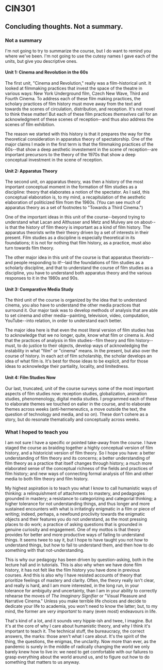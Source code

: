 # CIN301
## Concluding thoughts. Not a summary.

### Not a summary
I'm not going to try to summarize the course, but I do want to remind you where we've been. I'm not going to use the cutesy names I gave each of the units, but give you descriptive ones.

#### Unit 1: Cinema and Revolution in the 60s
The first unit, "Cinema and Revolution," really was a film-historical unit. It looked at filmmaking practices that invest the space of the theatre in various ways: New York Underground film, Czech New Wave, Third and Fourth Cinema. To address each of these film making practices, the scholary practices of film history must move away from the text and towards the scenes of circulation, distribution, and reception. It's not novel to think these matter! But each of these film practices _themselves_ call for an acknowledgment of these scenes of reception--and thus also address the scenes of film exhibition.

The reason we started with this history is that it prepares the way for the theoretical consideration in apparatus theory of spectatorship. One of the major claims I made in the first term is that the filmmaking practices of the 60s--that show a deep aesthetic investement in the scene of reception--are important precursors to the theory of the 1970s that show a deep conceptual investment in the scene of reception.

#### Unit 2: Apparatus Theory
The second unit, on apparatus theory, was then a history of the most important conceptual moment in the formation of film studies as a discipline: theory that elaborates a notion of the spectator. As I said, this conceptual elaboration is, to my mind, a recapitulation of the aesthetic elaboration of politicized film from the 1960s. (You can see much of apparatus theory as a set of footnotes to "Towards a Third Cinema.")

One of the important ideas in this unit of the course--beyond trying to understand what Lacan and Althusser and Metz and Mulvey are on about--is that the history of film theory is important as a kind of film history. The apparatus theorists write their theory driven by a set of interests in their present. Film studies as a discipline is especially theoretical in its foundations; it is not for nothing that film history, as a practice, must also turn towards film theory.

The other major idea in this unit of the course is that apparatus theorists--and people responding to it!--laid the foundations of film studies as a scholarly discipline, and that to understand the course of film studies as a discipline, you have to understand both apparatus theory and the various responses to it in the 1980s and 90s.

#### Unit 3: Comparative Media Study
The third unit of the course is organized by the idea that to understand cinema, you also have to understand the other media practices that surround it. Our major task was to develop methods of analysis that are able to set cinema and other media--painting, television, video, computation, YouTube--into relation, in order to understand each better.

The major idea here is that even the most literal version of film studies has to acknowledge that we no longer, quite, know what film or cinema is. And that the practices of analysis in film studies--film theory and film history--must, to do justice to their objects, develop ways of acknowledging the instability in what "film" or "cinema" means. In the present, but also over the course of history. In each act of film scholarship, the scholar develops an idea of what film is. It's best for those ideas to be explicit, and for those ideas to acknowledge their partiality, locality, and limitedness.

#### Unit 4: Film Studies Now
Our last, truncated, unit of the course surveys some of the most important aspects of film studies now: reception studies, globalization, animation studies, phenomenology, digital media studies. I programmed each of these to elaborate themes we touched on ealier in the course, and to elaborate themes across weeks (anti-hermeneutics, a move outside the text, the question of technology and media, and so on). These don't cohere as a story, but do resonate thematically and conceptually across weeks.

### What I hoped to teach you
I am not sure I have a specific or pointed take-away from the course. I have staged the course as braiding together a highly conceptual version of film history, and a historicist version of film theory. So I hope you have: a better understanding of film theory and its concerns; a better understanding of film theory as a practice that itself changes through history; a much more elaborated sense of the conceptual richness of the fields and practices of film history; and new ways of connecting formal analysis of film and other media to both film theory and film history.

My highest aspiration is to teach you what I know to call humanistic ways of thinking: a relinquishment of attachments to mastery, and pedagogies grounded in mastery; a resistance to categorizing and categorial thinking; a higher tolerance for not understanding things, and thus longer and more sustained encounters with what is irritatingly enigmatic in a film or piece of writing; indeed, perhaps, a newfound proclivity towards the enigmatic objects and their features you do not understand, as the most pressing places to do work; a practice of asking questions that is grounded in genuine curiosity and engagement. One of my mottos is that theory provides for better and more productive ways of failing to understand things. It seems twee to say it, but I hope to have taught you not how to understand things, but how to fail to understand them, and then how to do something with that not-understanding.

This is why our pedagogy has been driven by question-asking, both in the lecture hall and in tutorials. This is also why when we have done film history, it has not felt like the film history you have done in previous courses. And this is also why I have resisted accounts of theory that prioritize feelings of mastery and clarity. Often, the theory really isn't clear, and really is hard, and I am more interested, in the long run, in your tolerance for ambiguity and uncertainty, than I am in your ability to correctly rehearse the moves of _The Imaginary Signifier_ or "Visual Pleasure and Narrative Cinema." Unless you make terrible life choices and decide to dedicate your life to academia, you won't need to know the latter; but, to my mind, the former are _very important_ to many (even most) endeavours in life.

That's kind of a lot, and it sounds very hippie-ish and twee, I imagine. But it's at the core of why I care about humanistic theory, and why I think it's important to teach it. The technical stuff, the bureaucracy, the correct answers, the marks: those aren't what I care about. It's the spirit of the thing, the questions, the enigmas, the unclarity. Now more than ever, as the pandemic is surely in the middle of radically changing the world we only barely knew how to live in: we need to get comfortable with our failures to grasp everything about the world around us, and to figure out how to do something that matters to us anyway.
